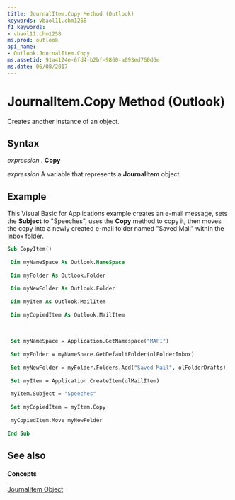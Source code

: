 ```yaml
---
title: JournalItem.Copy Method (Outlook)
keywords: vbaol11.chm1258
f1_keywords:
- vbaol11.chm1258
ms.prod: outlook
api_name:
- Outlook.JournalItem.Copy
ms.assetid: 91a4124e-6fd4-b2bf-9860-a093ed760d6e
ms.date: 06/08/2017
---
```



# JournalItem.Copy Method (Outlook)

Creates another instance of an object.


## Syntax

 _expression_ . **Copy**

 _expression_ A variable that represents a **JournalItem** object.


## Example

This Visual Basic for Applications example creates an e-mail message, sets the  **Subject** to "Speeches", uses the **Copy** method to copy it, then moves the copy into a newly created e-mail folder named "Saved Mail" within the Inbox folder.


```vb
Sub CopyItem() 
 
 Dim myNameSpace As Outlook.NameSpace 
 
 Dim myFolder As Outlook.Folder 
 
 Dim myNewFolder As Outlook.Folder 
 
 Dim myItem As Outlook.MailItem 
 
 Dim myCopiedItem As Outlook.MailItem 
 
 
 
 Set myNameSpace = Application.GetNamespace("MAPI") 
 
 Set myFolder = myNameSpace.GetDefaultFolder(olFolderInbox) 
 
 Set myNewFolder = myFolder.Folders.Add("Saved Mail", olFolderDrafts) 
 
 Set myItem = Application.CreateItem(olMailItem) 
 
 myItem.Subject = "Speeches" 
 
 Set myCopiedItem = myItem.Copy 
 
 myCopiedItem.Move myNewFolder 
 
End Sub
```


## See also


#### Concepts


[JournalItem Object](Outlook.JournalItem.md)

